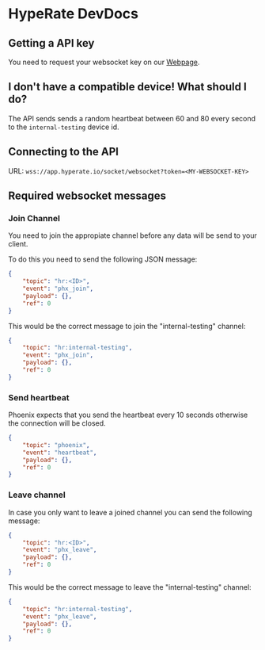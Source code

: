 # HypeRate DevDocs

## Getting a API key

You need to request your websocket key on our
[Webpage](https://www.hyperate.io/api).

## I don't have a compatible device! What should I do?

The API sends sends a random heartbeat between 60 and 80 every second to the
`internal-testing` device id.

## Connecting to the API

URL: `wss://app.hyperate.io/socket/websocket?token=<MY-WEBSOCKET-KEY>`

## Required websocket messages

### Join Channel

You need to join the appropiate channel before any data will be send to your
client.

To do this you need to send the following JSON message:

```json
{
	"topic": "hr:<ID>",
	"event": "phx_join",
	"payload": {},
	"ref": 0
}
```

This would be the correct message to join the "internal-testing" channel:

```json
{
	"topic": "hr:internal-testing",
	"event": "phx_join",
	"payload": {},
	"ref": 0
}
```

### Send heartbeat

Phoenix expects that you send the heartbeat every 10 seconds otherwise the
connection will be closed.

```json
{
	"topic": "phoenix",
	"event": "heartbeat",
	"payload": {},
	"ref": 0
}
```

### Leave channel

In case you only want to leave a joined channel you can send the following message:

```json
{
	"topic": "hr:<ID>",
	"event": "phx_leave",
	"payload": {},
	"ref": 0
}
```

This would be the correct message to leave the "internal-testing" channel:

```json
{
	"topic": "hr:internal-testing",
	"event": "phx_leave",
	"payload": {},
	"ref": 0
}
```
